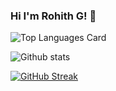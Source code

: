 ### Hi I'm Rohith G! 👋

![Top Languages Card](https://github-readme-stats.vercel.app/api/top-langs/?username=Rohith-G1024&layout=compact&theme=dark&hide_border=true)

![Github stats](https://github-readme-stats.vercel.app/api?username=Rohith-G1024&theme=dark&hide_border=true)

[![GitHub Streak](https://github-readme-streak-stats.herokuapp.com?user=Rohith-G1024&theme=dark&hide_border=true)](https://git.io/streak-stats)
<!--
**Rohith-G1024/Rohith-G1024** is a ✨ _special_ ✨ repository because its `README.md` (this file) appears on your GitHub profile.

Here are some ideas to get you started:

- 🔭 I’m currently working on ...
- 🌱 I’m currently learning ...
- 👯 I’m looking to collaborate on ...
- 🤔 I’m looking for help with ...
- 💬 Ask me about ...
- 📫 How to reach me: ...
- 😄 Pronouns: ...
- ⚡ Fun fact: ...
-->
